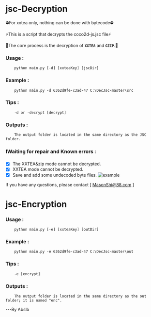 ﻿# jsc-Decryption
 
⛔For xxtea only, nothing can be done with bytecode⛔

⚡This is a script that decrypts the coco2d-js.jsc file⚡

🌈The core process is the decryption of **`XXTEA`** and **`GZIP`**.🌈

### Usage :
        python main.py [-d] [xxteaKey] [jscDir]
### Example :
        python main.py -d 6362d9fe-c3ad-47 C:\DecJsc-master\src
### Tips :
        -d or -decrypt [decrypt]
### Outputs :
        The output folder is located in the same directory as the JSC folder.

### ❗Waiting for repair and Known errors :
- [x] The XXTEA&zip mode cannot be decrypted.
- [x] XXTEA mode cannot be decrypted.
- [x] Save and add some undecoded byte files.
![example](https://github.com/Mas0nShi/jsc-Decryption/blob/master/jsc-Decompile_example.png)

If you have any questions, please contact [ MasonShi@88.com ]

# jsc-Encryption
 
### Usage :
        python main.py [-e] [xxteaKey] [outDir]
### Example :
        python main.py -e 6362d9fe-c3ad-47 C:\DecJsc-master\out
### Tips :
        -e [encrypt]
### Outputs :
        The output folder is located in the same directory as the out folder; it is named "enc".

---By Abslb
